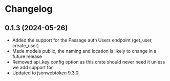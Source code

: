 # Changelog

## 0.1.3 (2024-05-26)

- Added the support for the Passage auth Users endpoint (get_user, create_user)
- Made models public, the naming and location is likely to change in a future release
- Removed api_key config option as this crate should never need it unless we add support for 
- Updated to jsonwebtoken 9.3.0

